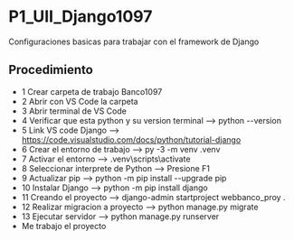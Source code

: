 # P1_UII_Django1097
Configuraciones basicas para trabajar con el framework de Django
## Procedimiento
- 1 Crear carpeta de trabajo Banco1097
- 2 Abrir con VS Code la carpeta
- 3 Abrir terminal de VS Code
- 4 Verificar que esta python y su version terminal --> python --version
- 5 Link VS code Django --> https://code.visualstudio.com/docs/python/tutorial-django
- 6 Crear el entorno de trabajo --> py -3 -m venv .venv
- 7 Activar el entorno --> .venv\scripts\activate
- 8 Seleccionar interprete de Python --> Presione F1
- 9 Actualizar pip --> python -m pip install --upgrade pip
- 10 Instalar Django --> python -m pip install django
- 11 Creando el proyecto --> django-admin startproject webbanco_proy .
- 12 Realizar migracion a proyecto --> python manage.py migrate
- 13 Ejecutar servidor --> python manage.py runserver
- Me trabajo el proyecto
